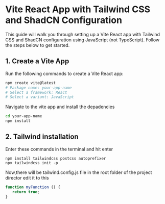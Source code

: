 # Vite React App with Tailwind CSS and ShadCN Configuration

This guide will walk you through setting up a Vite React app with Tailwind CSS and ShadCN configuration using JavaScript (not TypeScript). Follow the steps below to get started.

## 1. Create a Vite App

Run the following commands to create a Vite React app:

```bash
npm create vite@latest
# Package name: your-app-name
# Select a framework: React
# Select a variant: JavaScript
```
Navigate to the vite app and install the depadencies 
```bash
cd your-app-name
npm install
```
## 2. Tailwind installation 
Enter these commands in the terminal and hit enter 
```
npm install tailwindcss postcss autoprefixer
npx tailwindcss init -p
```
Now,there will be tailwind.config.js file in the root folder of the project director edit it to this 

```js
function myFunction () {
   return true;
}
```
